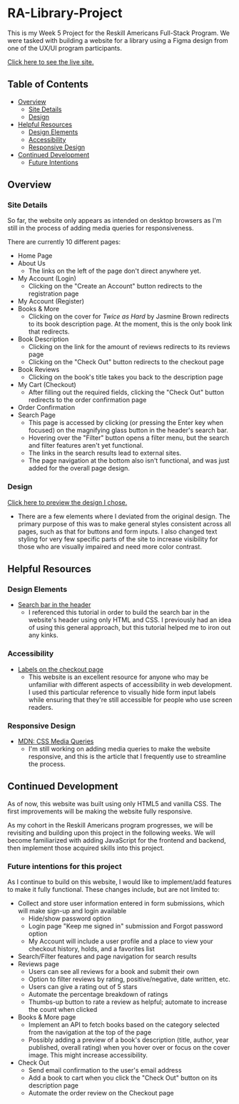 # RA-Library-Project

This is my Week 5 Project for the Reskill Americans Full-Stack Program. We were tasked with building a website for a library using a Figma design from one of the UX/UI program participants.

[Click here to see the live site.](https://sianidan.github.io/RA-Library-Project/)

## Table of Contents
- [Overview](#overview)
    - [Site Details](#site-details)
    - [Design](#design)
- [Helpful Resources](#helpful-resources)
    - [Design Elements](#design-elements)
    - [Accessibility](#accessibility)
    - [Responsive Design](#responsive-design)
- [Continued Development](#continued-development)
    - [Future Intentions](#future-intentions-for-this-project)

## Overview

### Site Details
So far, the website only appears as intended on desktop browsers as I'm still in the process of adding media queries for responsiveness. 

There are currently 10 different pages:
- Home Page
- About Us
    - The links on the left of the page don't direct anywhere yet.
- My Account (Login)
    - Clicking on the "Create an Account" button redirects to the registration page
- My Account (Register)
- Books & More
    - Clicking on the cover for *Twice as Hard* by Jasmine Brown redirects to its book description page. At the moment, this is the only book link that redirects.
- Book Description
    - Clicking on the link for the amount of reviews redirects to its reviews page
    - Clicking on the "Check Out" button redirects to the checkout page
- Book Reviews
    - Clicking on the book's title takes you back to the description page
- My Cart (Checkout)
    - After filling out the required fields, clicking the "Check Out" button redirects to the order confirmation page
- Order Confirmation
- Search Page
    - This page is accessed by clicking (or pressing the Enter key when focused) on the magnifying glass button in the header's search bar.
    - Hovering over the "Filter" button opens a filter menu, but the search and filter features aren't yet functional.
    - The links in the search results lead to external sites.
    - The page navigation at the bottom also isn't functional, and was just added for the overall page design.

### Design

[Click here to preview the design I chose.](https://www.figma.com/file/qIYJMGekw1joRsDLGpI3ku/Wk-5%3A-Library-Website-Project?t=o5oFetAOm7n1zL13-0)
- There are a few elements where I deviated from the original design. The primary purpose of this was to make general styles consistent across all pages, such as that for buttons and form inputs. I also changed text styling for very few specific parts of the site to increase visibility for those who are visually impaired and need more color contrast.

## Helpful Resources

### Design Elements

- [Search bar in the header](https://nikitahl.com/search-icon-inside-input#:~:text=Create%20a%20search%20icon%20inside%20input%20box%20with,submit%20button%20from%20the%20form.%20...%204%20Demo)
    - I referenced this tutorial in order to build the search bar in the website's header using only HTML and CSS. I previously had an idea of using this general approach, but this tutorial helped me to iron out any kinks.

### Accessibility

- [Labels on the checkout page](https://www.w3.org/WAI/tutorials/forms/labels/#hiding-label-text)
    - This website is an excellent resource for anyone who may be unfamiliar with different aspects of accessibility in web development. I used this particular reference to visually hide form input labels while ensuring that they're still accessible for people who use screen readers.

### Responsive Design

- [MDN: CSS Media Queries](https://developer.mozilla.org/en-US/docs/Web/CSS/Media_Queries/Using_media_queries)
    - I'm still working on adding media queries to make the website responsive, and this is the article that I frequently use to streamline the process.

## Continued Development
As of now, this website was built using only HTML5 and vanilla CSS. The first improvements will be making the website fully responsive. 

As my cohort in the Reskill Americans program progresses, we will be revisiting and building upon this project in the following weeks. We will become familiarized with adding JavaScript for the frontend and backend, then implement those acquired skills into this project.
### Future intentions for this project
As I continue to build on this website, I would like to implement/add features to make it fully functional. These changes include, but are not limited to: 
- Collect and store user information entered in form submissions, which will make sign-up and login available
    - Hide/show password option
    - Login page "Keep me signed in" submission and Forgot password option
    - My Account will include a user profile and a place to view your checkout history, holds, and a favorites list
- Search/Filter features and page navigation for search results
- Reviews page
    - Users can see all reviews for a book and submit their own
    - Option to filter reviews by rating, positive/negative, date written, etc.
    - Users can give a rating out of 5 stars
    - Automate the percentage breakdown of ratings
    - Thumbs-up button to rate a review as helpful; automate to increase the count when clicked
- Books & More page
    - Implement an API to fetch books based on the category selected from the navigation at the top of the page
    - Possibly adding a preview of a book's description (title, author, year published, overall rating) when you hover over or focus on the cover image. This might increase accessibility.
- Check Out
    - Send email confirmation to the user's email address
    - Add a book to cart when you click the "Check Out" button on its description page
    - Automate the order review on the Checkout page
